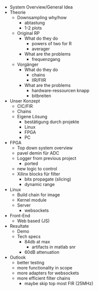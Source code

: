 - System Overview/General Idea
- Theorie
    - Downsampling why/how
        - abtastung
        - 1-2 plots
    - Original RP
        - What do they do
            - powers of two for R
            - averager
        - What are the problems
            - frequenzgang
    - Vorgänger
        - What do they do
            - chains
            - IIR/FIIR
        - What are the problems
            - hardware-ressourcen knapp
            - bitbreiten
- Unser Konzept
    - CIC/FIR
    - Chains
    - Eigene Lösung
        - bestätigung durch projekte
        - Linux
        - FPGA
        - PC
- FPGA
    - Top down system overview
    - pavel demin für ADC
    - Logger from previous project
        - ported
    - new logic to control
    - Xilinx blocks für filter
        - bits propagate (slicing)
        - dynamic range
- Linux
    - Build chain for image
    - Kernel module
    - Server
        - websockets
- Front-End
    - Web based (JS)
- Resultate
    - Demo
    - Tech specs
        - 84db at max
            - artifacts in matlab snr
        - 60dB attenuation
- Outlook
    - better testing
    - more functionality in scope
    - more adapters for websockets
    - more efficient filter chains
        - maybe skip top most FIR (25MHz)